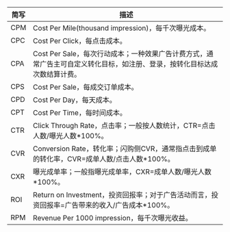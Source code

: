 简写     | 描述
-------- | -----
CPM	| Cost Per Mile(thousand impression)，每千次曝光成本。
CPC	| Cost Per Click，每点击成本。
CPA	| Cost Per Sale，每次行动成本；一种效果广告计费方式，通常广告主可自定义转化目标，如注册、登录，按转化目标达成次数结算计费。
CPS	| Cost Per Sale，每成交订单成本。
CPD	| Cost Per Day，每天成本。
CPT	| Cost Per Time，每时间成本。
CTR	| Click Through Rate，点击率；一般按人数统计，CTR=点击人数/曝光人数*100%。
CVR	| Conversion Rate，转化率；闪购侧CVR，通常指点击到成单的转化率，CVR=成单人数/点击人数*100%。
CXR	| 曝光成单率；一般指曝光成单率，CXR=成单人数/曝光人数*100%。
ROI	| Return on Investment，投资回报率；对于广告活动而言，投资回报率=广告带来的收入/广告成本*100%。
RPM	| Revenue Per 1000 impression，每千次曝光收益。


